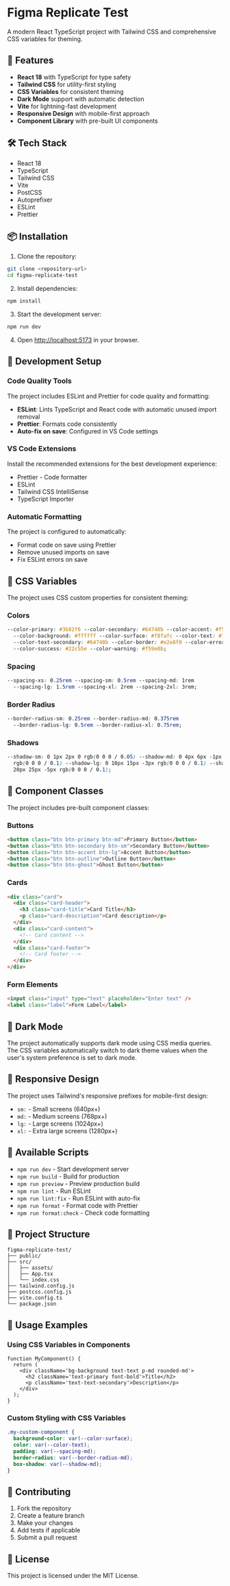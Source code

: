 # Figma Replicate Test

A modern React TypeScript project with Tailwind CSS and comprehensive CSS variables for theming.

## 🚀 Features

- **React 18** with TypeScript for type safety
- **Tailwind CSS** for utility-first styling
- **CSS Variables** for consistent theming
- **Dark Mode** support with automatic detection
- **Vite** for lightning-fast development
- **Responsive Design** with mobile-first approach
- **Component Library** with pre-built UI components

## 🛠️ Tech Stack

- React 18
- TypeScript
- Tailwind CSS
- Vite
- PostCSS
- Autoprefixer
- ESLint
- Prettier

## 📦 Installation

1. Clone the repository:

```bash
git clone <repository-url>
cd figma-replicate-test
```

2. Install dependencies:

```bash
npm install
```

3. Start the development server:

```bash
npm run dev
```

4. Open [http://localhost:5173](http://localhost:5173) in your browser.

## 🔧 Development Setup

### Code Quality Tools

The project includes ESLint and Prettier for code quality and formatting:

- **ESLint**: Lints TypeScript and React code with automatic unused import removal
- **Prettier**: Formats code consistently
- **Auto-fix on save**: Configured in VS Code settings

### VS Code Extensions

Install the recommended extensions for the best development experience:

- Prettier - Code formatter
- ESLint
- Tailwind CSS IntelliSense
- TypeScript Importer

### Automatic Formatting

The project is configured to automatically:
- Format code on save using Prettier
- Remove unused imports on save
- Fix ESLint errors on save

## 🎨 CSS Variables

The project uses CSS custom properties for consistent theming:

### Colors

```css
--color-primary: #3b82f6 --color-secondary: #64748b --color-accent: #f59e0b
  --color-background: #ffffff --color-surface: #f8fafc --color-text: #1e293b
  --color-text-secondary: #64748b --color-border: #e2e8f0 --color-error: #ef4444
  --color-success: #22c55e --color-warning: #f59e0b;
```

### Spacing

```css
--spacing-xs: 0.25rem --spacing-sm: 0.5rem --spacing-md: 1rem
  --spacing-lg: 1.5rem --spacing-xl: 2rem --spacing-2xl: 3rem;
```

### Border Radius

```css
--border-radius-sm: 0.25rem --border-radius-md: 0.375rem
  --border-radius-lg: 0.5rem --border-radius-xl: 0.75rem;
```

### Shadows

```css
--shadow-sm: 0 1px 2px 0 rgb(0 0 0 / 0.05) --shadow-md: 0 4px 6px -1px
  rgb(0 0 0 / 0.1) --shadow-lg: 0 10px 15px -3px rgb(0 0 0 / 0.1) --shadow-xl: 0
  20px 25px -5px rgb(0 0 0 / 0.1);
```

## 🧩 Component Classes

The project includes pre-built component classes:

### Buttons

```html
<button class="btn btn-primary btn-md">Primary Button</button>
<button class="btn btn-secondary btn-sm">Secondary Button</button>
<button class="btn btn-accent btn-lg">Accent Button</button>
<button class="btn btn-outline">Outline Button</button>
<button class="btn btn-ghost">Ghost Button</button>
```

### Cards

```html
<div class="card">
  <div class="card-header">
    <h3 class="card-title">Card Title</h3>
    <p class="card-description">Card description</p>
  </div>
  <div class="card-content">
    <!-- Card content -->
  </div>
  <div class="card-footer">
    <!-- Card footer -->
  </div>
</div>
```

### Form Elements

```html
<input class="input" type="text" placeholder="Enter text" />
<label class="label">Form Label</label>
```

## 🌙 Dark Mode

The project automatically supports dark mode using CSS media queries. The CSS variables automatically switch to dark theme values when the user's system preference is set to dark mode.

## 📱 Responsive Design

The project uses Tailwind's responsive prefixes for mobile-first design:

- `sm:` - Small screens (640px+)
- `md:` - Medium screens (768px+)
- `lg:` - Large screens (1024px+)
- `xl:` - Extra large screens (1280px+)

## 🚀 Available Scripts

- `npm run dev` - Start development server
- `npm run build` - Build for production
- `npm run preview` - Preview production build
- `npm run lint` - Run ESLint
- `npm run lint:fix` - Run ESLint with auto-fix
- `npm run format` - Format code with Prettier
- `npm run format:check` - Check code formatting

## 📁 Project Structure

```
figma-replicate-test/
├── public/
├── src/
│   ├── assets/
│   ├── App.tsx
│   └── index.css
├── tailwind.config.js
├── postcss.config.js
├── vite.config.ts
└── package.json
```

## 🎯 Usage Examples

### Using CSS Variables in Components

```tsx
function MyComponent() {
  return (
    <div className='bg-background text-text p-md rounded-md'>
      <h2 className='text-primary font-bold'>Title</h2>
      <p className='text-text-secondary'>Description</p>
    </div>
  );
}
```

### Custom Styling with CSS Variables

```css
.my-custom-component {
  background-color: var(--color-surface);
  color: var(--color-text);
  padding: var(--spacing-md);
  border-radius: var(--border-radius-md);
  box-shadow: var(--shadow-md);
}
```

## 🤝 Contributing

1. Fork the repository
2. Create a feature branch
3. Make your changes
4. Add tests if applicable
5. Submit a pull request

## 📄 License

This project is licensed under the MIT License.

